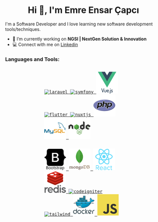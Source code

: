 <h1 align="center">Hi 👋, I'm Emre Ensar Çapcı</h1>

I'm a Software Developer and I love learning new software development tools/techniques.

- 🏢 I’m currently working on **NGSI | NextGen Solution & Innovation**
- 💻 Connect with me on  [Linkedin](https://linkedin.com/in/emre-ensar-capci)

<h3 align="left">Languages and Tools:</h3>
<div align="center">
  <div align="left" style="display: inline-block; width: 50%;">
    <p align="left">
      <kbd>
         <a href="https://laravel.com/" target="_blank" rel="noreferrer">
          <img src="https://www.vectorlogo.zone/logos/laravel/laravel-ar21.svg" alt="laravel" width="90" height="70"/>
        </a>
      </kbd>
      <kbd>
        <a href="https://symfony.com" target="_blank" rel="noreferrer">
          <img src="https://symfony.com/logos/symfony_black_03.svg" alt="symfony" width="70" height="70"/>
        </a>
      </kbd>
      <kbd>
         <a href="https://vuejs.org/" target="_blank" rel="noreferrer">
          <img src="https://raw.githubusercontent.com/devicons/devicon/master/icons/vuejs/vuejs-original-wordmark.svg" alt="vuejs" width="70" height="70"/>
        </a>
      </kbd>
      <kbd>
        <a href="https://flutter.dev" target="_blank" rel="noreferrer">
          <img src="https://www.vectorlogo.zone/logos/flutterio/flutterio-icon.svg" alt="flutter" width="70" height="70"/>
        </a>
      </kbd>
      <kbd>
             <a href="https://nuxtjs.org/" target="_blank" rel="noreferrer">
          <img src="https://www.vectorlogo.zone/logos/nuxtjs/nuxtjs-icon.svg" alt="nuxtjs" width="70" height="70"/>
        </a>
      </kbd>
      <kbd>
          <a href="https://www.php.net" target="_blank" rel="noreferrer">
          <img src="https://raw.githubusercontent.com/devicons/devicon/master/icons/php/php-original.svg" alt="php" width="70" height="70"/>
        </a>
      </kbd>
      <kbd>
        <a href="https://www.mysql.com/" target="_blank" rel="noreferrer">
          <img src="https://raw.githubusercontent.com/devicons/devicon/master/icons/mysql/mysql-original-wordmark.svg" alt="mysql" width="70" height="70"/>
        </a>
      </kbd>
      <kbd>
        <a href="https://nodejs.org" target="_blank" rel="noreferrer">
          <img src="https://raw.githubusercontent.com/devicons/devicon/master/icons/nodejs/nodejs-original-wordmark.svg" alt="nodejs" width="70" height="70"/>
        </a>
      </kbd>
    </p>
  </div>
  <div align="left" style="display: inline-block; width: 50%;">
    <p align="left">
      <kbd>
        <a href="https://getbootstrap.com" target="_blank" rel="noreferrer">
          <img src="https://raw.githubusercontent.com/devicons/devicon/master/icons/bootstrap/bootstrap-plain-wordmark.svg" alt="bootstrap" width="70" height="70"/>
        </a>
      </kbd>
      <kbd>
         <a href="https://www.mongodb.com/" target="_blank" rel="noreferrer">
          <img src="https://raw.githubusercontent.com/devicons/devicon/master/icons/mongodb/mongodb-original-wordmark.svg" alt="mongodb" width="70" height="70"/>
        </a>
      </kbd>
      <kbd>
        <a href="https://reactjs.org/" target="_blank" rel="noreferrer">
          <img src="https://raw.githubusercontent.com/devicons/devicon/master/icons/react/react-original-wordmark.svg" alt="react" width="70" height="70"/>
        </a>
      </kbd>
      <kbd>
        <a href="https://redis.io" target="_blank" rel="noreferrer">
          <img src="https://raw.githubusercontent.com/devicons/devicon/master/icons/redis/redis-original-wordmark.svg" alt="redis" width="70" height="70"/>
        </a>
      </kbd>
      <kbd>
        <a href="https://codeigniter.com" target="_blank" rel="noreferrer">
          <img src="https://cdn.worldvectorlogo.com/logos/codeigniter.svg" alt="codeigniter" width="70" height="70"/>
        </a>
      </kbd>
      <kbd>
        <a href="https://tailwindcss.com/" target="_blank" rel="noreferrer">
          <img src="https://www.vectorlogo.zone/logos/tailwindcss/tailwindcss-icon.svg" alt="tailwind" width="70" height="70"/>
        </a>
      </kbd>
      <kbd>
       <a href="https://www.docker.com/" target="_blank" rel="noreferrer">
          <img src="https://raw.githubusercontent.com/devicons/devicon/master/icons/docker/docker-original-wordmark.svg" alt="docker" width="70" height="70"/>
        </a>
      </kbd>
        <kbd>
       <a href="https://developer.mozilla.org/en-US/docs/Web/JavaScript" target="_blank" rel="noreferrer"> 
         <img src="https://raw.githubusercontent.com/devicons/devicon/master/icons/javascript/javascript-original.svg" alt="javascript" width="70" height="70"/> 
       </a>
      </kbd>
    </p>
  </div>
</div>

